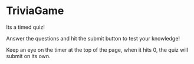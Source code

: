 # TriviaGame

Its a timed quiz!

Answer the questions and hit the submit button to test your knowledge!

Keep an eye on the timer at the top of the page, when it hits 0, the quiz will submit on its own.